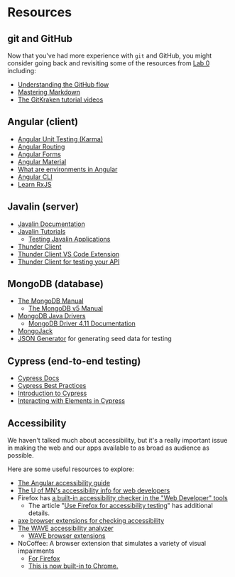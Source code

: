 # Resources <!-- omit in toc -->

## git and GitHub

Now that you've had more experience with `git` and
GitHub, you might consider going back and
revisiting some of the resources
from [Lab 0](https://github.com/UMM-CSci-3601/intro-to-git) including:

- [Understanding the GitHub flow](https://guides.github.com/introduction/flow/)
- [Mastering Markdown](https://guides.github.com/features/mastering-markdown/)
- [The GitKraken tutorial videos](https://www.gitkraken.com/learn-git)

## Angular (client)

- [Angular Unit Testing (Karma)](https://angular.io/guide/testing)
- [Angular Routing](https://angular.io/guide/router)
- [Angular Forms](https://angular.io/guide/forms-overview)
- [Angular Material](https://material.angular.io/)
- [What are environments in Angular](https://angular.io/guide/build)
- [Angular CLI](https://angular.io/cli)
- [Learn RxJS](https://www.learnrxjs.io/)

## Javalin (server)

- [Javalin Documentation](https://javalin.io/documentation)
- [Javalin Tutorials](https://javalin.io/tutorials/)
  - [Testing Javalin Applications](https://javalin.io/tutorials/testing)
- [Thunder Client](https://www.thunderclient.com)
- [Thunder Client VS Code Extension](https://marketplace.visualstudio.com/items?itemName=rangav.vscode-thunder-client)
- [Thunder Client for testing your API](https://github.com/rangav/thunder-client-support)

## MongoDB (database)

- [The MongoDB Manual](https://docs.mongodb.com/manual/)
  - [The MongoDB v5 Manual](https://www.mongodb.com/docs/v5.0/)
- [MongoDB Java Drivers](https://mongodb.github.io/mongo-java-driver/)
  - [MongoDB Driver 4.11 Documentation](https://mongodb.github.io/mongo-java-driver/4.11/)
- [MongoJack](https://mongojack.org/)
- [JSON Generator](https://next.json-generator.com/) for generating
  seed data for testing

## Cypress (end-to-end testing)

- [Cypress Docs](https://docs.cypress.io/)
- [Cypress Best Practices](https://docs.cypress.io/guides/references/best-practices.html)
- [Introduction to Cypress](https://docs.cypress.io/guides/core-concepts/introduction-to-cypress.html)
- [Interacting with Elements in Cypress](https://docs.cypress.io/guides/core-concepts/interacting-with-elements.html)

## Accessibility

We haven't talked much about accessibility, but it's
a really important issue in making the web and our apps
available to as broad as audience as possible.

Here are some useful resources to explore:

- [The Angular accessibility guide](https://angular.io/guide/accessibility)
- [The U of MN's accessibility info for web developers](https://accessibility.umn.edu/core-skills-web-developers)
- Firefox has [a built-in accessibility checker in the
  "Web Developer" tools](https://firefox-source-docs.mozilla.org/devtools-user/accessibility_inspector/)
  - The article "[Use Firefox for accessibility testing](https://www.a11yproject.com/posts/using-firefox-for-accessibility-testing/)"
    has additional details.
- [axe browser extensions for checking accessibility](https://www.deque.com/axe/browser-extensions/)
- [The WAVE accessibility analyzer](https://wave.webaim.org/)
  - [WAVE browser extensions](https://wave.webaim.org/extension/)
- NoCoffee: A browser extension that simulates a variety of visual impairments
  - [For Firefox](https://addons.mozilla.org/en-US/firefox/addon/nocoffee/)
  - [This is now built-in to Chrome.](https://developer.chrome.com/blog/new-in-devtools-83/#vision-deficiencies)
